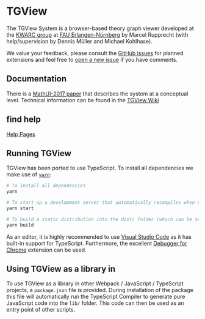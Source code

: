 # TGView
The TGView System is a browser-based theory graph viewer developed at the [KWARC group](http://kwarc.info) at [FAU Erlangen-Nürnberg](http://www.fau.de) by Marcel Rupprecht (with help/supervision by Dennis Müller and Michael Kohlhase).  

We value your feedback, please consult the [GitHub issues](issues/) for planned extensions and feel free to [open  a new issue](issues/new) if you have comments. 

## Documentation
There is a [MathUI-2017 paper](https://kwarc.info/kohlhase/papers/mathui17-tgview.pdf) that describes
the system at a conceptual level. Technical information can be found in the [TGView Wiki](https://github.com/UniFormal/TGView/wiki)

## find help
[Help Pages](https://github.com/UniFormal/TGView/wiki/Help-Pages)

## Running TGView

TGView has been ported to use TypeScript. 
To install all dependencies we make use of [`yarn`](https://yarnpkg.com/en/): 

```bash
# To install all dependencies
yarn

# To start up a development server that automatically recompiles when sources are changed
yarn start

# To build a static distribution into the dist/ folder (which can be served under any server)
yarn build
```

As an editor, it is highly recommended to use [Visual Studio Code](https://code.visualstudio.com/) as it has built-in support for TypeScript. 
Furthermore, the excellent [Debugger for Chrome](https://marketplace.visualstudio.com/items?itemName=msjsdiag.debugger-for-chrome) extension can be used. 

## Using TGView as a library in

To use TGView as a library in other Webpack / JavaScript / TypeScript projects, a `package.json` file is provided. 
During installation of the package this file will automatically run the TypeScript Compiler to generate pure JavaScript code into the `lib/` folder. 
This code can then be used as an entry point of other scripts. 